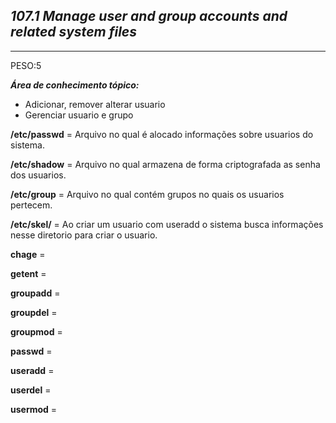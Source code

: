 ## ***107.1 Manage user and group accounts and related system files***
***
PESO:5

***Área de conhecimento tópico:***

* Adicionar, remover alterar usuario
* Gerenciar usuario e grupo


**/etc/passwd** = Arquivo no qual é alocado informações sobre usuarios do sistema.

**/etc/shadow** = Arquivo no qual armazena de forma criptografada as senha dos usuarios. 

**/etc/group** = Arquivo no qual contém grupos no quais os usuarios pertecem.

**/etc/skel/** = Ao criar um usuario com useradd o sistema busca informações nesse diretorio para criar o usuario.

**chage** =

**getent** = 

**groupadd** = 

**groupdel** =

**groupmod** = 

**passwd** =

**useradd** =

**userdel** = 

**usermod** =
